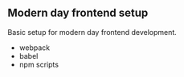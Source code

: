 ## Modern day frontend setup

Basic setup for modern day frontend development.

- webpack
- babel
- npm scripts
